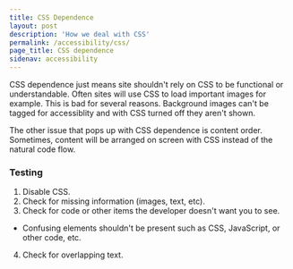 ```yaml
---
title: CSS Dependence
layout: post
description: 'How we deal with CSS'
permalink: /accessibility/css/
page_title: CSS dependence
sidenav: accessibility
---
```

CSS dependence just means site shouldn't rely on CSS to be functional or understandable. Often sites will use CSS to load important images for example. This is bad for several reasons. Background images can't be tagged for accessiblity and with CSS turned off they aren't shown.

The other issue that pops up with CSS dependence is content order. Sometimes, content will be arranged on screen with CSS instead of the natural code flow.

### Testing

1. Disable CSS.
2. Check for missing information (images, text, etc).
3. Check for code or other items the developer doesn't want you to see.
  * Confusing elements shouldn't be present such as CSS, JavaScript, or other code, etc.
4. Check for overlapping text.
